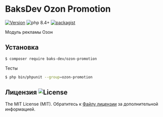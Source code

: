 # BaksDev Ozon Promotion

[![Version](https://img.shields.io/badge/version-7.2.5-blue)](https://github.com/baks-dev/ozon-promotion/releases)
![php 8.4+](https://img.shields.io/badge/php-min%208.4-red.svg)
[![packagist](https://img.shields.io/badge/packagist-green)](https://packagist.org/packages/baks-dev/ozon-promotion)

Модуль рекламы Озон

## Установка

``` bash
$ composer require baks-dev/ozon-promotion
```

Тесты

``` bash
$ php bin/phpunit --group=ozon-promotion
```

## Лицензия ![License](https://img.shields.io/badge/MIT-green)

The MIT License (MIT). Обратитесь к [Файлу лицензии](LICENSE.md) за дополнительной информацией.

